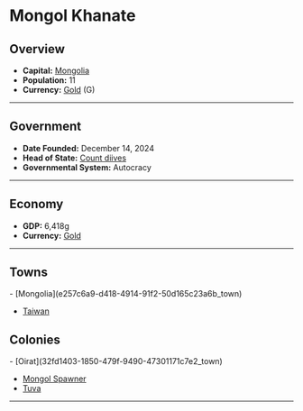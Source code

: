 <!--UNDEDITED FILE, remove this entire line if this file has been edited!-->
# <!--NAME-->Mongol Khanate<!--NAME-->

## Overview

- **Capital:** <!--CAPITAL_LINK-->[Mongolia](e257c6a9-d418-4914-91f2-50d165c23a6b_town)<!--CAPITAL_LINK-->
- **Population:** <!--POPULATION-->11<!--POPULATION-->
- **Currency:** <!--CURRENCY_LINK-->[Gold](Gold_currency)<!--CURRENCY_LINK--> (<!--CURRENCY_ABV-->G<!--CURRENCY_ABV-->)

---

## Government

- **Date Founded:** <!--FOUNDED-->December 14, 2024<!--FOUNDED-->
- **Head of State:** <!--LEADER_TITLE_LINK-->[Count diives](diives_user)<!--LEADER_TITLE_LINK-->
- **Governmental System:** <!--GOVERNMENT-->Autocracy<!--GOVERNMENT-->

---

## Economy

- **GDP:** <!--GDP-->6,418g<!--GDP-->
- **Currency:** <!--CURRENCY_LINK-->[Gold](Gold_currency)<!--CURRENCY_LINK-->

---

## Towns

<!--TOWNS-->- [Mongolia](e257c6a9-d418-4914-91f2-50d165c23a6b_town)
- [Taiwan](186c7728-ca3f-4653-96ac-fc309d4f1a25_town)<!--TOWNS-->

## Colonies

<!--COLONIES-->- [Oirat](32fd1403-1850-479f-9490-47301171c7e2_town)
- [Mongol Spawner](df6eeb5b-6e0f-4d8e-a7d9-244b61b15d01_town)
- [Tuva](1fd3c3ab-65c5-4ff6-8efa-86316e2a002f_town)<!--COLONIES-->

---